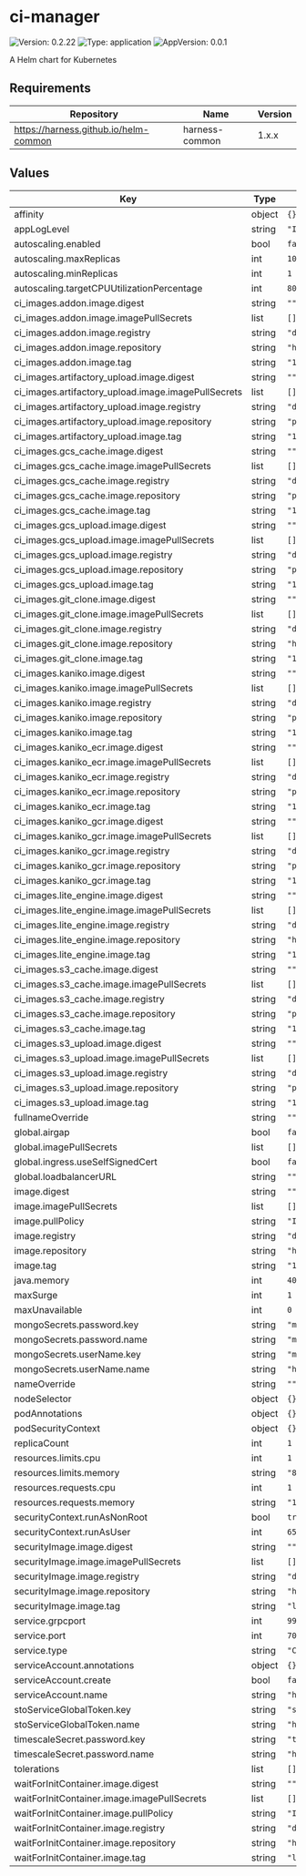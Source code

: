 # ci-manager

![Version: 0.2.22](https://img.shields.io/badge/Version-0.2.22-informational?style=flat-square) ![Type: application](https://img.shields.io/badge/Type-application-informational?style=flat-square) ![AppVersion: 0.0.1](https://img.shields.io/badge/AppVersion-0.0.1-informational?style=flat-square)

A Helm chart for Kubernetes

## Requirements

| Repository | Name | Version |
|------------|------|---------|
| https://harness.github.io/helm-common | harness-common | 1.x.x |

## Values

| Key | Type | Default | Description |
|-----|------|---------|-------------|
| affinity | object | `{}` |  |
| appLogLevel | string | `"INFO"` |  |
| autoscaling.enabled | bool | `false` |  |
| autoscaling.maxReplicas | int | `100` |  |
| autoscaling.minReplicas | int | `1` |  |
| autoscaling.targetCPUUtilizationPercentage | int | `80` |  |
| ci_images.addon.image.digest | string | `""` |  |
| ci_images.addon.image.imagePullSecrets | list | `[]` |  |
| ci_images.addon.image.registry | string | `"docker.io"` |  |
| ci_images.addon.image.repository | string | `"harness/ci-addon"` |  |
| ci_images.addon.image.tag | string | `"1.14.21"` |  |
| ci_images.artifactory_upload.image.digest | string | `""` |  |
| ci_images.artifactory_upload.image.imagePullSecrets | list | `[]` |  |
| ci_images.artifactory_upload.image.registry | string | `"docker.io"` |  |
| ci_images.artifactory_upload.image.repository | string | `"plugins/artifactory"` |  |
| ci_images.artifactory_upload.image.tag | string | `"1.2.0"` |  |
| ci_images.gcs_cache.image.digest | string | `""` |  |
| ci_images.gcs_cache.image.imagePullSecrets | list | `[]` |  |
| ci_images.gcs_cache.image.registry | string | `"docker.io"` |  |
| ci_images.gcs_cache.image.repository | string | `"plugins/cache"` |  |
| ci_images.gcs_cache.image.tag | string | `"1.4.2"` |  |
| ci_images.gcs_upload.image.digest | string | `""` |  |
| ci_images.gcs_upload.image.imagePullSecrets | list | `[]` |  |
| ci_images.gcs_upload.image.registry | string | `"docker.io"` |  |
| ci_images.gcs_upload.image.repository | string | `"plugins/gcs"` |  |
| ci_images.gcs_upload.image.tag | string | `"1.3.0"` |  |
| ci_images.git_clone.image.digest | string | `""` |  |
| ci_images.git_clone.image.imagePullSecrets | list | `[]` |  |
| ci_images.git_clone.image.registry | string | `"docker.io"` |  |
| ci_images.git_clone.image.repository | string | `"harness/drone-git"` |  |
| ci_images.git_clone.image.tag | string | `"1.2.4-rootless"` |  |
| ci_images.kaniko.image.digest | string | `""` |  |
| ci_images.kaniko.image.imagePullSecrets | list | `[]` |  |
| ci_images.kaniko.image.registry | string | `"docker.io"` |  |
| ci_images.kaniko.image.repository | string | `"plugins/kaniko"` |  |
| ci_images.kaniko.image.tag | string | `"1.6.6"` |  |
| ci_images.kaniko_ecr.image.digest | string | `""` |  |
| ci_images.kaniko_ecr.image.imagePullSecrets | list | `[]` |  |
| ci_images.kaniko_ecr.image.registry | string | `"docker.io"` |  |
| ci_images.kaniko_ecr.image.repository | string | `"plugins/kaniko-ecr"` |  |
| ci_images.kaniko_ecr.image.tag | string | `"1.6.6"` |  |
| ci_images.kaniko_gcr.image.digest | string | `""` |  |
| ci_images.kaniko_gcr.image.imagePullSecrets | list | `[]` |  |
| ci_images.kaniko_gcr.image.registry | string | `"docker.io"` |  |
| ci_images.kaniko_gcr.image.repository | string | `"plugins/kaniko-gcr"` |  |
| ci_images.kaniko_gcr.image.tag | string | `"1.6.6"` |  |
| ci_images.lite_engine.image.digest | string | `""` |  |
| ci_images.lite_engine.image.imagePullSecrets | list | `[]` |  |
| ci_images.lite_engine.image.registry | string | `"docker.io"` |  |
| ci_images.lite_engine.image.repository | string | `"harness/ci-lite-engine"` |  |
| ci_images.lite_engine.image.tag | string | `"1.14.21"` |  |
| ci_images.s3_cache.image.digest | string | `""` |  |
| ci_images.s3_cache.image.imagePullSecrets | list | `[]` |  |
| ci_images.s3_cache.image.registry | string | `"docker.io"` |  |
| ci_images.s3_cache.image.repository | string | `"plugins/cache"` |  |
| ci_images.s3_cache.image.tag | string | `"1.4.2"` |  |
| ci_images.s3_upload.image.digest | string | `""` |  |
| ci_images.s3_upload.image.imagePullSecrets | list | `[]` |  |
| ci_images.s3_upload.image.registry | string | `"docker.io"` |  |
| ci_images.s3_upload.image.repository | string | `"plugins/s3"` |  |
| ci_images.s3_upload.image.tag | string | `"1.1.0"` |  |
| fullnameOverride | string | `""` |  |
| global.airgap | bool | `false` |  |
| global.imagePullSecrets | list | `[]` |  |
| global.ingress.useSelfSignedCert | bool | `false` |  |
| global.loadbalancerURL | string | `""` |  |
| image.digest | string | `""` |  |
| image.imagePullSecrets | list | `[]` |  |
| image.pullPolicy | string | `"IfNotPresent"` |  |
| image.registry | string | `"docker.io"` |  |
| image.repository | string | `"harness/ci-manager-signed"` |  |
| image.tag | string | `"1714"` |  |
| java.memory | int | `4096` |  |
| maxSurge | int | `1` |  |
| maxUnavailable | int | `0` |  |
| mongoSecrets.password.key | string | `"mongodb-root-password"` |  |
| mongoSecrets.password.name | string | `"mongodb-replicaset-chart"` |  |
| mongoSecrets.userName.key | string | `"mongodbUsername"` |  |
| mongoSecrets.userName.name | string | `"harness-secrets"` |  |
| nameOverride | string | `""` |  |
| nodeSelector | object | `{}` |  |
| podAnnotations | object | `{}` |  |
| podSecurityContext | object | `{}` |  |
| replicaCount | int | `1` |  |
| resources.limits.cpu | int | `1` |  |
| resources.limits.memory | string | `"8192Mi"` |  |
| resources.requests.cpu | int | `1` |  |
| resources.requests.memory | string | `"1400Mi"` |  |
| securityContext.runAsNonRoot | bool | `true` |  |
| securityContext.runAsUser | int | `65534` |  |
| securityImage.image.digest | string | `""` |  |
| securityImage.image.imagePullSecrets | list | `[]` |  |
| securityImage.image.registry | string | `"docker.io"` |  |
| securityImage.image.repository | string | `"harness/sto-plugin"` |  |
| securityImage.image.tag | string | `"latest"` |  |
| service.grpcport | int | `9979` |  |
| service.port | int | `7090` |  |
| service.type | string | `"ClusterIP"` |  |
| serviceAccount.annotations | object | `{}` |  |
| serviceAccount.create | bool | `false` |  |
| serviceAccount.name | string | `"harness-default"` |  |
| stoServiceGlobalToken.key | string | `"stoAppHarnessToken"` |  |
| stoServiceGlobalToken.name | string | `"harness-secrets"` |  |
| timescaleSecret.password.key | string | `"timescaledbPostgresPassword"` |  |
| timescaleSecret.password.name | string | `"harness-secrets"` |  |
| tolerations | list | `[]` |  |
| waitForInitContainer.image.digest | string | `""` |  |
| waitForInitContainer.image.imagePullSecrets | list | `[]` |  |
| waitForInitContainer.image.pullPolicy | string | `"IfNotPresent"` |  |
| waitForInitContainer.image.registry | string | `"docker.io"` |  |
| waitForInitContainer.image.repository | string | `"harness/helm-init-container"` |  |
| waitForInitContainer.image.tag | string | `"latest"` |  |

